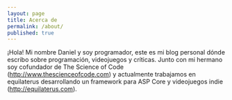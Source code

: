 ```yaml
---
layout: page
title: Acerca de
permalink: /about/
published: true
---
```


¡Hola! Mi nombre Daniel y soy programador, este es mi blog personal dónde escribo sobre programación, videojuegos y críticas. Junto con mi hermano soy cofundador de The Science of Code (http://www.thescienceofcode.com) y actualmente trabajamos en equilaterus desarrollando un framework para ASP Core y videojuegos indie (http://equilaterus.com).


